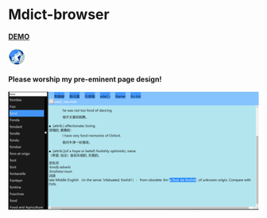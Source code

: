 # Mdict-browser
[<b>DEMO<b>](https://knifer.github.io/Mdict-browser/)  
  
![image](https://github.com/KnIfER/Mdict-browser/raw/master/MdbR/MdbR.png)  
<br />
<b>Please worship my pre-eminent page design! </b>  
<br />
![image](https://github.com/KnIfER/Mdict-browser/raw/master/screenshot/1.png)
